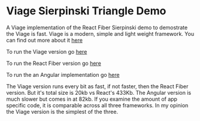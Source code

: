 # Viage Sierpinski Triangle Demo

A Viage implementation of the React Fiber Sierpinski demo to demostrate the Viage is fast. Viage is a modern, simple and light weight framework. You can find out more about it [here](https://github.com/schlotg/viage)

To run the Viage version go [here](https://schlotg.github.io/sierpinski)

To run the React Fiber version go [here](https://claudiopro.github.io/react-fiber-vs-stack-demo/fiber.html)

To run the an Angular implementation go [here](https://gund.github.io/ng-s-triangle-demo/single/)


The Viage version runs every bit as fast, if not faster, then the React Fiber version. But it's total size is 20kb vs React's 433Kb. The Angular version is much slower but comes in at 82kb. If you examine the amount of app specific code, it is comparable across all three frameworks. In my opinion the Viage version is the simplest of the three.